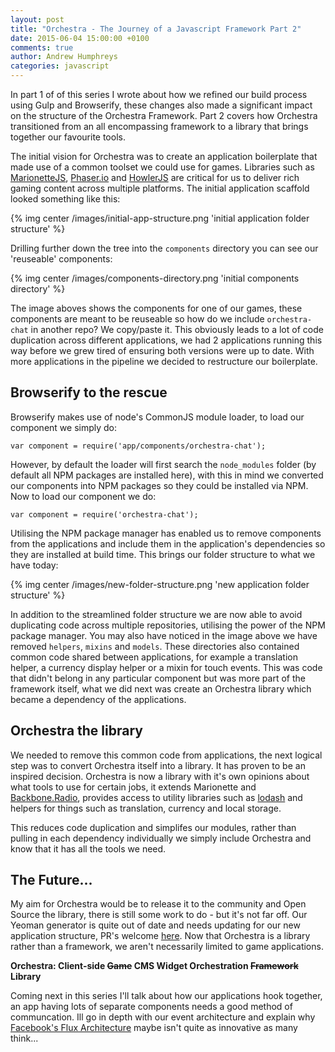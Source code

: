 ```yaml
---
layout: post
title: "Orchestra - The Journey of a Javascript Framework Part 2"
date: 2015-06-04 15:00:00 +0100
comments: true
author: Andrew Humphreys
categories: javascript
---
```


In part 1 of of this series I wrote about how we refined our build process using Gulp and Browserify, these changes also made a significant impact on the structure of the Orchestra Framework. Part 2 covers how Orchestra transitioned from an all encompassing framework to a library that brings together our favourite tools.

<!-- more -->

The initial vision for Orchestra was to create an application boilerplate that made use of a common toolset we could use for games. Libraries such as [MarionetteJS](http://marionettejs.com/), [Phaser.io](http://phaser.io/) and [HowlerJS](https://github.com/goldfire/howler.js/) are critical for us to deliver rich gaming content across multiple platforms. The initial application scaffold looked something like this:

{% img center /images/initial-app-structure.png 'initial application folder structure' %}

Drilling further down the tree into the `components` directory you can see our 'reuseable' components:

{% img center /images/components-directory.png 'initial components directory' %}

The image aboves shows the components for one of our games, these components are meant to be reuseable so how do we include `orchestra-chat` in another repo? We copy/paste it. This obviously leads to a lot of code duplication across different applications, we had 2 applications running this way before we grew tired of ensuring both versions were up to date. With more applications in the pipeline we decided to restructure our boilerplate.

## Browserify to the rescue

Browserify makes use of node's CommonJS module loader, to load our component we simply do:

```
var component = require('app/components/orchestra-chat');
```

However, by default the loader will first search the `node_modules` folder (by default all NPM packages are installed here), with this in mind we converted our components into NPM packages so they could be installed via NPM. Now to load our component we do:

```
var component = require('orchestra-chat');
```

Utilising the NPM package manager has enabled us to remove components from the applications and include them in the application's dependencies so they are installed at build time. This brings our folder structure to what we have today:

{% img center /images/new-folder-structure.png 'new application folder structure' %}

In addition to the streamlined folder structure we are now able to avoid duplicating code across multiple repositories, utilising the power of the NPM package manager. You may also have noticed in the image above we have removed `helpers`, `mixins` and `models`. These directories also contained common code shared between applications, for example a translation helper, a currency display helper or a mixin for touch events. This was code that didn't belong in any particular component but was more part of the framework itself, what we did next was create an Orchestra library which became a dependency of the applications.

## Orchestra the library

We needed to remove this common code from applications, the next logical step was to convert Orchestra itself into a library. It has proven to be an inspired decision. Orchestra is now a library with it's own opinions about what tools to use for certain jobs, it extends Marionette and [Backbone.Radio](https://github.com/marionettejs/backbone.radio), provides access to utility libraries such as [lodash](https://lodash.com/) and helpers for things such as translation, currency and local storage.

This reduces code duplication and simplifes our modules, rather than pulling in each dependency individually we simply include Orchestra and know that it has all the tools we need.

## The Future...

My aim for Orchestra would be to release it to the community and Open Source the library, there is still some work to do - but it's not far off. Our Yeoman generator is quite out of date and needs updating for our new application structure, PR's welcome [here](https://github.com/BedeGaming/protege). Now that Orchestra is a library rather than a framework, we aren't necessarily limited to game applications.

**Orchestra: Client-side ~~Game~~ CMS Widget Orchestration ~~Framework~~ Library**

Coming next in this series I'll talk about how our applications hook together, an app having lots of separate components needs a good method of communcation. Ill go in depth with our event architecture and explain why [Facebook's Flux Architecture](https://facebook.github.io/flux/) maybe isn't quite as innovative as many think...





